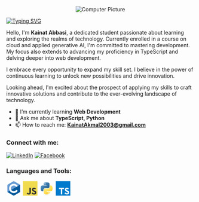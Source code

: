 <div align="center">
  <img src="https://via.placeholder.com/300" alt="Computer Picture">
</div>

[![Typing SVG](https://readme-typing-svg.demolab.com?font=Fira+Code&weight=500&pause=998&color=1713C3&center=true&vCenter=true&random=false&width=435&lines=Hi+%F0%9F%91%8B+I'm+Kainat+Abbasi;A+Passionate+Frontend+Developer)](https://git.io/typing-svg)

Hello, I'm **Kainat Abbasi**, a dedicated student passionate about learning and exploring the realms of technology. Currently enrolled in a course on cloud and applied generative AI, I'm committed to mastering development. My focus also extends to advancing my proficiency in TypeScript and delving deeper into web development.

I embrace every opportunity to expand my skill set. I believe in the power of continuous learning to unlock new possibilities and drive innovation.

Looking ahead, I'm excited about the prospect of applying my skills to craft innovative solutions and contribute to the ever-evolving landscape of technology.

- 🌱 I’m currently learning **Web Development**
- 💬 Ask me about **TypeScript, Python**
- 📫 How to reach me: **KainatAkmal2003@gmail.com**

### Connect with me:
[![LinkedIn](https://img.shields.io/badge/LinkedIn-Kainat%20Abbasi-blue?logo=linkedin&style=for-the-badge)](https://linkedin.com/in/kainat-abbasi)
[![Facebook](https://img.shields.io/badge/Facebook-Kainat%20Abbasi-blue?logo=facebook&style=for-the-badge)](https://fb.com/kainat-abbasi)

### Languages and Tools:
<p align="left"> 
  <img src="https://raw.githubusercontent.com/devicons/devicon/master/icons/c/c-original.svg" alt="C" width="40" height="40"/> 
  <img src="https://raw.githubusercontent.com/devicons/devicon/master/icons/javascript/javascript-original.svg" alt="JavaScript" width="40" height="40"/> 
  <img src="https://raw.githubusercontent.com/devicons/devicon/master/icons/python/python-original.svg" alt="Python" width="40" height="40"/> 
  <img src="https://raw.githubusercontent.com/devicons/devicon/master/icons/typescript/typescript-original.svg" alt="TypeScript" width="40" height="40"/> 
</p>
